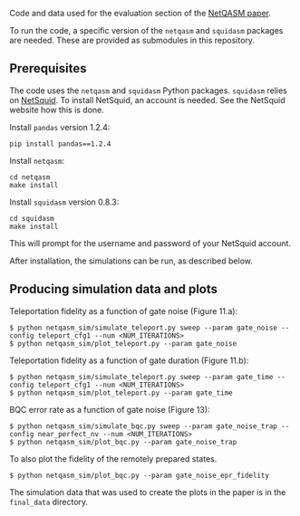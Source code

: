 Code and data used for the evaluation section of the [NetQASM paper](https://arxiv.org/abs/2111.09823).

To run the code, a specific version of the `netqasm` and `squidasm` packages are needed.
These are provided as submodules in this repository.

## Prerequisites
The code uses the `netqasm` and `squidasm` Python packages. `squidasm` relies on [NetSquid](https://netsquid.org/).
To install NetSquid, an account is needed. See the NetSquid website how this is done.

Install `pandas` version 1.2.4:
```
pip install pandas==1.2.4
```

Install `netqasm`:
```
cd netqasm
make install
```

Install `squidasm` version 0.8.3:
```
cd squidasm
make install
```
This will prompt for the username and password of your NetSquid account.



After installation, the simulations can be run, as described below.

## Producing simulation data and plots

Teleportation fidelity as a function of gate noise (Figure 11.a):
```
$ python netqasm_sim/simulate_teleport.py sweep --param gate_noise --config teleport_cfg1 --num <NUM_ITERATIONS>
$ python netqasm_sim/plot_teleport.py --param gate_noise
```


Teleportation fidelity as a function of gate duration (Figure 11.b):
```
$ python netqasm_sim/simulate_teleport.py sweep --param gate_time --config teleport_cfg1 --num <NUM_ITERATIONS>
$ python netqasm_sim/plot_teleport.py --param gate_time
```


BQC error rate as a function of gate noise (Figure 13):
```
$ python netqasm_sim/simulate_bqc.py sweep --param gate_noise_trap --config near_perfect_nv --num <NUM_ITERATIONS>
$ python netqasm_sim/plot_bqc.py --param gate_noise_trap
```

To also plot the fidelity of the remotely prepared states.
```
$ python netqasm_sim/plot_bqc.py --param gate_noise_epr_fidelity
```

The simulation data that was used to create the plots in the paper is in the `final_data` directory.